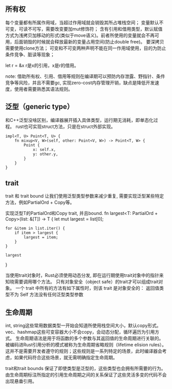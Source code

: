 ## 所有权
每个变量都有所属作用域，当超过作用域就会销毁其所占堆栈空间；
变量默认不可变，可读不可写，需要改变要加mut修饰符；
含有引用和借用类型，默认赋值方式为浅拷贝加移动的形式(类似于move语义)。前者所使用的变量就会不再可用，后面销毁的时候就会释放最新的变量占用空间(防止double free)。
要深拷贝需要使用clone方法；
可变和不可变两种声明不能在同一作用域使用，目的为防止条件竞争、脏读等现象；

let r = &x
r是x的引用，x是r的借用。

note: 借助所有权、引用、借用等规则在编译期可以预防内存泄露、野指针、条件竞争等风险，并且不需要gc, 实现zero-cost内存管理开销，缺点是降低开发速度，使用者需要熟悉其语法规则。

## 泛型（generic type）
和C++泛型没啥区别，编译器展开插入具体类型，运行期无消耗，即单态化过程。
rust也可实现struct方法，只是在struct外部实现。

	impl<T, U> Point<T, U> {
	    fn mixup<V, W>(self, other: Point<V, W>) -> Point<T, W> {
	        Point {
	            x: self.x,
	            y: other.y,
	        }
	    }
	}

## trait
trait 和 trait bound 让我们使用泛型类型参数来减少重复, 需要实现泛型某些特定方法，例如PartialOrd + Copy等。

实现泛型T的PartialOrd和Copy trait, 并且bound.
	fn largest<T: PartialOrd + Copy>(list: &[T]) -> T {
    let mut largest = list[0];

    for &item in list.iter() {
        if item > largest {
            largest = item;
        }
    }

    largest
}

当使用trait对象时，Rust必须使用动态分发, 即在运行期使用trait对象中的指针来知晓需要调用哪个方法。
只有对象安全（object safe）的trait才可以组成trait对象。
一个 trait 中所有的方法有如下属性时，则该 trait 是对象安全的：
返回值类型不为 Self
方法没有任何泛型类型参数


## 生命周期
int, string这些常用数据类型一开始会知道所使用栈空间大小，默认copy形式。vec、hashmap这些可变容器大小不会copy，会动态分配，循环遍历为引用方式。
生命周期语法是用于将函数的多个参数与其返回值的生命周期进行关联的。
被编码进Rust引用分析的模式被称为生命周期省略规则（lifetime elision rules）。这并不是需要开发者遵守的规则；这些规则是一系列特定的场景，此时编译器会考虑，如果代码符合这些场景，就无需明确指定生命周期。

trait和trait bounds 保证了即使类型是泛型的，这些类型也会拥有所需要的行为。由生命周期标注所指定的引用生命周期之间的关系保证了这些灵活多变的代码不会出现悬垂引用。
